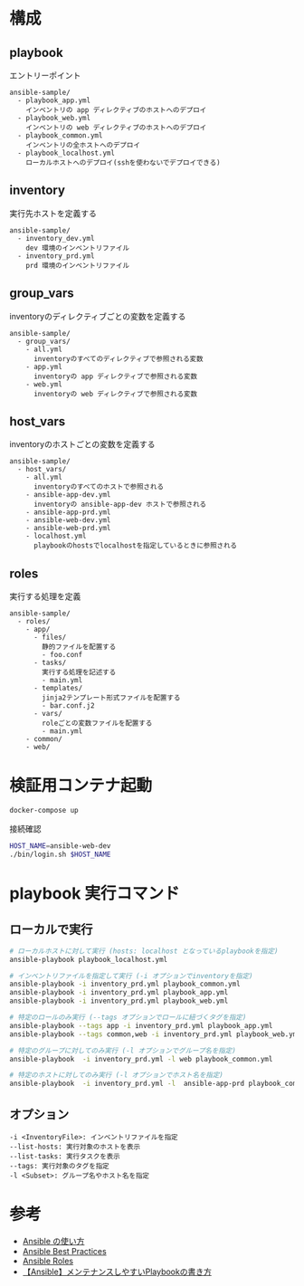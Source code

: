 # 構成
## playbook

エントリーポイント

```
ansible-sample/
  - playbook_app.yml
    インベントリの app ディレクティブのホストへのデプロイ
  - playbook_web.yml
    インベントリの web ディレクティブのホストへのデプロイ
  - playbook_common.yml
    インベントリの全ホストへのデプロイ
  - playbook_localhost.yml
    ローカルホストへのデプロイ(sshを使わないでデプロイできる)
```

## inventory

実行先ホストを定義する

```
ansible-sample/
  - inventory_dev.yml
    dev 環境のインベントリファイル
  - inventory_prd.yml
    prd 環境のインベントリファイル
```

## group\_vars

inventoryのディレクティブごとの変数を定義する

```
ansible-sample/
  - group_vars/
    - all.yml
      inventoryのすべてのディレクティブで参照される変数
    - app.yml
      inventoryの app ディレクティブで参照される変数
    - web.yml
      inventoryの web ディレクティブで参照される変数
```

## host\_vars

inventoryのホストごとの変数を定義する

```
ansible-sample/
  - host_vars/
    - all.yml
      inventoryのすべてのホストで参照される
    - ansible-app-dev.yml
      inventoryの ansible-app-dev ホストで参照される
    - ansible-app-prd.yml
    - ansible-web-dev.yml
    - ansible-web-prd.yml
    - localhost.yml
      playbookのhostsでlocalhostを指定しているときに参照される
```

## roles

実行する処理を定義

```
ansible-sample/
  - roles/
    - app/
      - files/
        静的ファイルを配置する
        - foo.conf
      - tasks/
        実行する処理を記述する
        - main.yml
      - templates/
        jinja2テンプレート形式ファイルを配置する
        - bar.conf.j2
      - vars/
        roleごとの変数ファイルを配置する
        - main.yml
    - common/
    - web/
```

# 検証用コンテナ起動

```bash
docker-compose up
```

接続確認

```bash
HOST_NAME=ansible-web-dev
./bin/login.sh $HOST_NAME
```

# playbook 実行コマンド

## ローカルで実行

```bash
# ローカルホストに対して実行 (hosts: localhost となっているplaybookを指定)
ansible-playbook playbook_localhost.yml

# インベントリファイルを指定して実行 (-i オプションでinventoryを指定)
ansible-playbook -i inventory_prd.yml playbook_common.yml
ansible-playbook -i inventory_prd.yml playbook_app.yml
ansible-playbook -i inventory_prd.yml playbook_web.yml

# 特定のロールのみ実行 (--tags オプションでロールに紐づくタグを指定)
ansible-playbook --tags app -i inventory_prd.yml playbook_app.yml
ansible-playbook --tags common,web -i inventory_prd.yml playbook_web.yml

# 特定のグループに対してのみ実行 (-l オプションでグループ名を指定)
ansible-playbook  -i inventory_prd.yml -l web playbook_common.yml

# 特定のホストに対してのみ実行 (-l オプションでホスト名を指定)
ansible-playbook  -i inventory_prd.yml -l  ansible-app-prd playbook_common.yml
```

## オプション

```
-i <InventoryFile>: インベントリファイルを指定
--list-hosts: 実行対象のホストを表示
--list-tasks: 実行タスクを表示
--tags: 実行対象のタグを指定
-l <Subset>: グループ名やホスト名を指定
```

# 参考

- [Ansible の使い方](https://zenn.dev/y_mrok/books/ansible-no-tsukaikata)
- [Ansible Best Practices](https://docs.ansible.com/ansible/2.8/user_guide/playbooks_best_practices.html)
- [Ansible Roles](https://docs.ansible.com/ansible/2.8/user_guide/playbooks_reuse_roles.html)
- [【Ansible】メンテナンスしやすいPlaybookの書き方](https://densan-hoshigumi.com/server/playbook-maintainability)